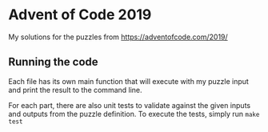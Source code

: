 # Advent of Code 2019
My solutions for the puzzles from https://adventofcode.com/2019/

## Running the code
Each file has its own main function that will execute with my puzzle input and print the result to the command line.

For each part, there are also unit tests to validate against the given inputs and outputs from the puzzle definition.
To execute the tests, simply run `make test`